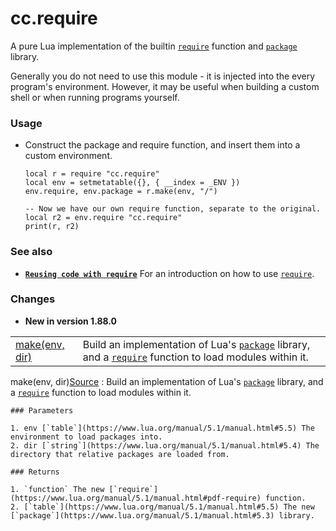 # cc.require

A pure Lua implementation of the builtin [`require`](https://www.lua.org/manual/5.1/manual.html#pdf-require) function and
[`package`](https://www.lua.org/manual/5.1/manual.html#5.3) library.

Generally you do not need to use this module - it is injected into the every
program's environment. However, it may be useful when building a custom shell or
when running programs yourself.

### Usage

* Construct the package and require function, and insert them into a
  custom environment.

  ```
  local r = require "cc.require"
  local env = setmetatable({}, { __index = _ENV })
  env.require, env.package = r.make(env, "/")

  -- Now we have our own require function, separate to the original.
  local r2 = env.require "cc.require"
  print(r, r2)
  ```

### See also

* **[`Reusing code with require`](../guide/using_require.html)** For an introduction on how to use [`require`](https://www.lua.org/manual/5.1/manual.html#pdf-require).

### Changes

* **New in version 1.88.0**

|  |  |
| --- | --- |
| [make(env, dir)](#v:make) | Build an implementation of Lua's [`package`](https://www.lua.org/manual/5.1/manual.html#5.3) library, and a [`require`](https://www.lua.org/manual/5.1/manual.html#pdf-require) function to load modules within it. |

make(env, dir)[Source](https://github.com/cc-tweaked/CC-Tweaked/blob/9c0ce27ce6ac568ecdff2a369cf517cb9431279f/projects/core/src/main/resources/data/computercraft/lua/rom/modules/main/cc/require.lua#L120)
:   Build an implementation of Lua's [`package`](https://www.lua.org/manual/5.1/manual.html#5.3) library, and a [`require`](https://www.lua.org/manual/5.1/manual.html#pdf-require)
    function to load modules within it.

    ### Parameters

    1. env [`table`](https://www.lua.org/manual/5.1/manual.html#5.5) The environment to load packages into.
    2. dir [`string`](https://www.lua.org/manual/5.1/manual.html#5.4) The directory that relative packages are loaded from.

    ### Returns

    1. `function` The new [`require`](https://www.lua.org/manual/5.1/manual.html#pdf-require) function.
    2. [`table`](https://www.lua.org/manual/5.1/manual.html#5.5) The new [`package`](https://www.lua.org/manual/5.1/manual.html#5.3) library.